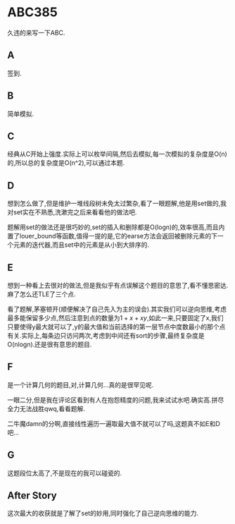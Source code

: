 # ABC385

久违的来写一下ABC.

## A
签到.

## B
简单模拟.

## C
经典从C开始上强度.实际上可以枚举间隔,然后去模拟,每一次模拟的复杂度是O(n)的,所以总的复杂度是O(n^2),可以通过本题.

## D
想到怎么做了,但是维护一堆线段树未免太过繁杂,看了一眼题解,他是用set做的,我对set实在不熟悉,洗漱完之后来看看他的做法吧.

题解用set的做法还是很巧妙的,set的插入和删除都是O(logn)的,效率很高,而且内置了louer_bound等函数,值得一提的是,它的earse方法会返回被删除元素的下一个元素的迭代器,而且set中的元素是从小到大排序的.

## E
想到一种看上去很对的做法,但是我似乎有点误解这个题目的意思了,看不懂思密达.麻了怎么还TLE了三个点.

看了题解,茅塞顿开(顺便解决了自己先入为主的误会).其实我们可以逆向思维,考虑最多能保留多少点,然后注意到点的数量为$1+x+xy$,如此一来,只要固定了x,我们只要使得y最大就可以了,y的最大值和当前选择的第一层节点中度数最小的那个点有关.实际上,每条边只访问两次,考虑到中间还有sort的步骤,最终复杂度是O(nlogn).还是很有意思的题目.

## F
是一个计算几何的题目,对,计算几何...真的是很罕见呢.

一眼二分,但是我在评论区看到有人在抱怨精度的问题,我来试试水吧.确实高.拼尽全力无法战胜qwq,看看题解.

二牛魔damn的分啊,直接线性遍历一遍取最大值不就可以了吗,这题真不如E和D吧...

## G
这题段位太高了,不是现在的我可以碰瓷的.

## After Story
这次最大的收获就是了解了set的妙用,同时强化了自己逆向思维的能力.